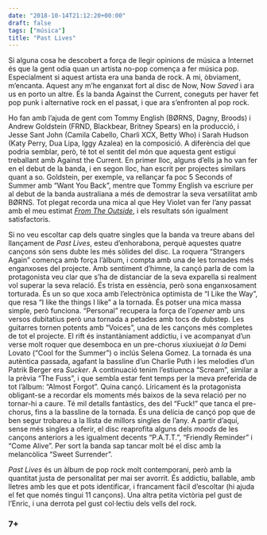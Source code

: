 ```yaml
---
date: "2018-10-14T21:12:20+00:00"
draft: false
tags: ["música"]
title: "Past Lives"
---
```

Si alguna cosa he descobert a força de llegir opinions de música a Internet és que la gent odia quan un artista no-pop comença a fer música pop. Especialment si aquest artista era una banda de rock. A mi, òbviament, m’encanta. Aquest any m’he enganxat fort al disc de Now, Now *Saved* i ara us en porto un altre. És la banda Against the Current, coneguts per haver fet pop punk i alternative rock en el passat, i que ara s’enfronten al pop rock.<!-- more -->

Ho fan amb l’ajuda de gent com Tommy English (BØRNS, Dagny, Broods) i Andrew Goldstein (FRND, Blackbear, Britney Spears) en la producció, i Jesse Sant John (Camila Cabello, Charli XCX, Betty Who) i Sarah Hudson (Katy Perry, Dua Lipa, Iggy Azalea) en la composició. A diferència del que podria semblar, però, té tot el sentit del món que aquesta gent estigui treballant amb Against the Current. En primer lloc, alguns d’ells ja ho van fer en el debut de la banda, i en segon lloc, han escrit per projectes similars quant a so. Goldstein, per exemple, va rellançar fa poc 5 Seconds of Summer amb “Want You Back”, mentre que Tommy English va escriure per al debut de la banda australiana a més de demostrar la seva versatilitat amb BØRNS. Tot plegat recorda una mica al que Hey Violet van fer l’any passat amb el meu estimat [*From The Outside*]( http://enricllonch.com/post/164819796349/from-the-outside), i els resultats són igualment satisfactoris.

Si no veu escoltar cap dels quatre singles que la banda va treure abans del llançament de *Past Lives*, esteu d’enhorabona, perquè aquestes quatre cançons són sens dubte les més sòlides del disc. La roquera “Strangers Again” comença amb força l’àlbum, i compta amb una de les tornades més enganxoses del projecte. Amb sentiment d’himne, la cançó parla de com la protagonista veu clar que s’ha de distanciar de la seva exparella si realment vol superar la seva relació. És trista en essència, però sona enganxosament torturada. És un so que xoca amb l’electrònica optimista de “I Like the Way”, que resa “I like the things I like” a la tornada. És potser una mica massa simple, però funciona. “Personal” recupera la força de l’*opener* amb uns versos dubitatius però una tornada a petades amb tocs de dubstep. Les guitarres tornen potents amb “Voices”, una de les cançons més completes de tot el projecte. El rift és instantàniament addictiu, i ve acompanyat d’un verse molt roquer que desemboca en un pre-chorus xiuxiuejat *à la* Demi Lovato (“Cool for the Summer”) o inclús Selena Gomez. La tornada és una autèntica passada, agafant la bassline d’un Charlie Puth i les melodies d’un Patrik Berger era *Sucker*. A continuació tenim l’estiuenca “Scream”, similar a la prèvia “The Fuss”, i que sembla estar fent temps per la meva preferida de tot l’àlbum: “Almost Forgot”. Quina cançó. Líricament és la protagonista obligant-se a recordar els moments més baixos de la seva relació per no tornar-hi a caure. Té mil detalls fantàstics, des del “Fuck!” que tanca el pre-chorus, fins a la bassline de la tornada. És una delícia de cançó pop que de ben segur trobareu a la llista de millors singles de l’any. A partir d’aquí, sense més singles a oferir, el disc reaprofita alguns dels *moods* de les cançons anteriors a les igualment decents “P.A.T.T.”, “Friendly Reminder” i “Come Alive”. Per sort la banda sap tancar molt bé el disc amb la melancòlica “Sweet Surrender”. 

*Past Lives* és un àlbum de pop rock molt contemporani, però amb la quantitat justa de personalitat per mai ser avorrit. És addictiu, ballable, amb lletres amb les que et pots identificar, i francament fàcil d’escoltar (hi ajuda el fet que només tingui 11 cançons). Una altra petita victòria pel gust de l’Enric, i una derrota pel gust col·lectiu dels vells del rock.

### 7+